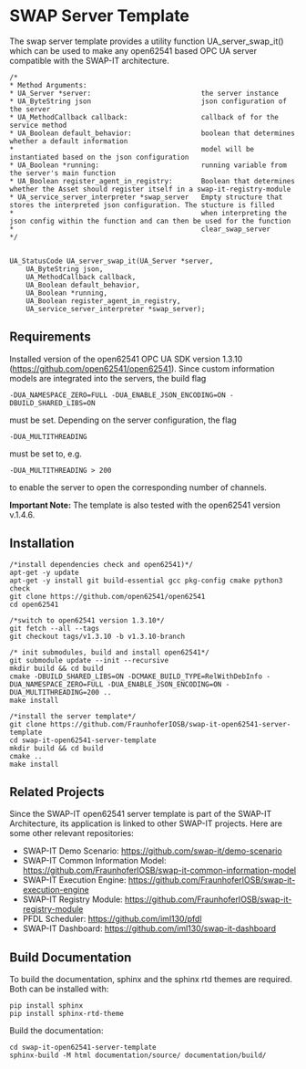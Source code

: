 # SWAP Server Template
The swap server template provides a utility function UA_server_swap_it() which can be used to make any open62541 based OPC UA 
server compatible with the SWAP-IT architecture.


    /*
    * Method Arguments:
    * UA_Server *server:                           the server instance
    * UA_ByteString json                           json configuration of the server
    * UA_MethodCallback callback:                  callback of for the service method
    * UA_Boolean default_behavior:                 boolean that determines whether a default information
    *                                              model will be instantiated based on the json configuration
    * UA_Boolean *running:                         running variable from the server's main function
    * UA_Boolean register_agent_in_registry:       Boolean that determines whether the Asset should register itself in a swap-it-registry-module
    * UA_service_server_interpreter *swap_server   Empty structure that stores the interpreted json configuration. The stucture is filled
    *                                              when interpreting the json config within the function and can then be used for the function
    *                                              clear_swap_server
    */


    UA_StatusCode UA_server_swap_it(UA_Server *server,
        UA_ByteString json,
        UA_MethodCallback callback,
        UA_Boolean default_behavior,
        UA_Boolean *running,
        UA_Boolean register_agent_in_registry,
        UA_service_server_interpreter *swap_server);


## Requirements
Installed version of the open62541 OPC UA SDK version 1.3.10 (https://github.com/open62541/open62541). Since custom information models
are integrated into the servers, the build flag
    
    -DUA_NAMESPACE_ZERO=FULL -DUA_ENABLE_JSON_ENCODING=ON -DBUILD_SHARED_LIBS=ON

must be set. Depending on the server configuration, the flag

    -DUA_MULTITHREADING

must be set to, e.g.

    -DUA_MULTITHREADING > 200

to enable the server to open the corresponding number of channels.

**Important Note:**
The template is also tested with the open62541 version v.1.4.6.


## Installation
    
    /*install dependencies check and open62541)*/
    apt-get -y update
    apt-get -y install git build-essential gcc pkg-config cmake python3 check
    git clone https://github.com/open62541/open62541
    cd open62541
    
    /*switch to open62541 version 1.3.10*/
    git fetch --all --tags
    git checkout tags/v1.3.10 -b v1.3.10-branch

    /* init submodules, build and install open62541*/
    git submodule update --init --recursive
    mkdir build && cd build
    cmake -DBUILD_SHARED_LIBS=ON -DCMAKE_BUILD_TYPE=RelWithDebInfo -DUA_NAMESPACE_ZERO=FULL -DUA_ENABLE_JSON_ENCODING=ON -DUA_MULTITHREADING=200 ..
    make install

    /*install the server template*/
    git clone https://github.com/FraunhoferIOSB/swap-it-open62541-server-template
    cd swap-it-open62541-server-template    
    mkdir build && cd build
    cmake ..
    make install

## Related Projects
Since the SWAP-IT open62541 server template is part of the SWAP-IT Architecture, its application is linked to other SWAP-IT projects. Here are some other relevant repositories:

- SWAP-IT Demo Scenario: https://github.com/swap-it/demo-scenario
- SWAP-IT Common Information Model: https://github.com/FraunhoferIOSB/swap-it-common-information-model
- SWAP-IT Execution Engine: https://github.com/FraunhoferIOSB/swap-it-execution-engine
- SWAP-IT Registry Module: https://github.com/FraunhoferIOSB/swap-it-registry-module
- PFDL Scheduler: https://github.com/iml130/pfdl
- SWAP-IT Dashboard: https://github.com/iml130/swap-it-dashboard

## Build Documentation
To build the documentation, sphinx and the sphinx rtd themes are required. Both can be installed with:

    pip install sphinx 
    pip install sphinx-rtd-theme

Build the documentation:

    cd swap-it-open62541-server-template
    sphinx-build -M html documentation/source/ documentation/build/